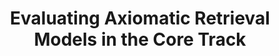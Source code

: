 ---
title: "Evaluating Axiomatic Retrieval Models in the Core Track"
collection: publications
paperurl: '/files/pub/trec_core_17.pdf'
pubtag: 'model'
citation: 'Yue Wang, <strong>Peilin Yang</strong>, Hui Fang. <strong><i>Evaluating Axiomatic Retrieval Models in the Core Track</i></strong>. In Proceedings of the 26th Text REtreival Conference (<strong class="conference"><i>TREC&#39;2017</i></strong>), 2017.'
bibtex: '<pre>
</pre>'
---